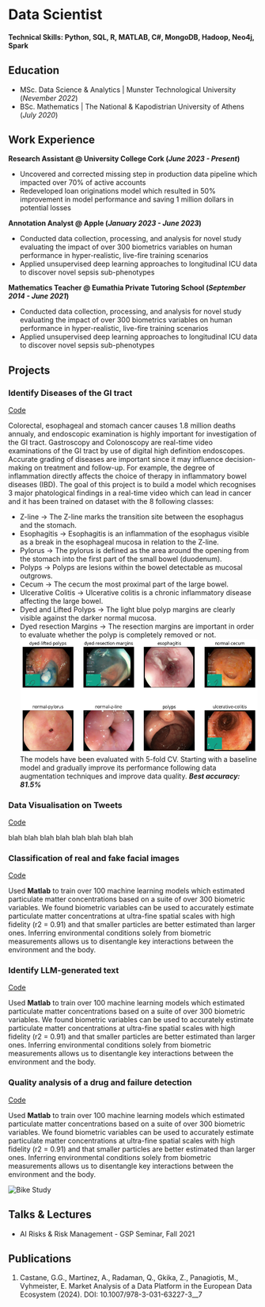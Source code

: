# Data Scientist

#### Technical Skills: Python, SQL, R, MATLAB, C#, MongoDB, Hadoop, Neo4j, Spark

## Education
- MSc. Data Science & Analytics	| Munster Technological University (_Nevember 2022_)	 			        		
- BSc. Mathematics | The National & Kapodistrian University of Athens (_July 2020_)

## Work Experience
**Research Assistant @ University College Cork (_June 2023 - Present_)**
- Uncovered and corrected missing step in production data pipeline which impacted over 70% of active accounts
- Redeveloped loan originations model which resulted in 50% improvement in model performance and saving 1 million dollars in potential losses

**Annotation Analyst @ Apple (_January 2023 - June 2023_)**
- Conducted data collection, processing, and analysis for novel study evaluating the impact of over 300 biometrics variables on human performance in hyper-realistic, live-fire training scenarios
- Applied unsupervised deep learning approaches to longitudinal ICU data to discover novel sepsis sub-phenotypes

**Mathematics Teacher @ Eumathia Private Tutoring School (_September 2014 - June 2021_)**
- Conducted data collection, processing, and analysis for novel study evaluating the impact of over 300 biometrics variables on human performance in hyper-realistic, live-fire training scenarios
- Applied unsupervised deep learning approaches to longitudinal ICU data to discover novel sepsis sub-phenotypes

## Projects
### Identify Diseases of the GI tract
[Code](https://github.com/DimBik/DimBik/blob/main/Projects/Classifying%208%20Different%20types%20of%20cancer%20with%20CNN.ipynb)

Colorectal, esophageal and stomach cancer causes 1.8 million deaths annualy, and endoscopic examination is highly important for investigation of the GI tract. Gastroscopy and Colonoscopy are real-time video examinations of the GI tract by use of digital high definition endoscopes. Accurate grading of diseases are important since it may influence decision-making on treatment and follow-up. For example, the degree of inflammation directly affects the choice of therapy in inflammatory bowel diseases (IBD). The goal of this project is to build a model which recognises 3 major phatological findings in a real-time video which can lead in cancer and it has been trained on dataset with the 8 following classes:

- Z-line -> The Z-line marks the transition site between the esophagus and the stomach.
- Esophagitis -> Esophagitis is an inflammation of the esophagus visible as a break in the esophageal mucosa in relation to the Z-line.
- Pylorus -> The pylorus is defined as the area around the opening from the stomach into the first part of the small bowel (duodenum).
- Polyps -> Polyps are lesions within the bowel detectable as mucosal outgrows.
- Cecum -> The cecum the most proximal part of the large bowel.
- Ulcerative Colitis -> Ulcerative colitis is a chronic inflammatory disease affecting the large bowel.
- Dyed and Lifted Polyps -> The light blue polyp margins are clearly visible against the darker normal mucosa.
- Dyed resection Margins -> The resection margins are important in order to evaluate whether the polyp is completely removed or not.
![8 Classes](/Photos/output.png)
The models have been evaluated with 5-fold CV. Starting with a baseline model and gradually improve its performance following data augmentation techniques and improve data quality.
**_Best accuracy: 81.5%_**


### Data Visualisation on Tweets
[Code](https://www.mdpi.com/1424-8220/22/11/4240)

blah blah blah blah blah blah blah blah

### Classification of real and fake facial images
[Code](https://www.mdpi.com/1424-8220/22/11/4240)

Used **Matlab** to train over 100 machine learning models which estimated particulate matter concentrations based on a suite of over 300 biometric variables. We found biometric variables can be used to accurately estimate particulate matter concentrations at ultra-fine spatial scales with high fidelity (r2 = 0.91) and that smaller particles are better estimated than larger ones. Inferring environmental conditions solely from biometric measurements allows us to disentangle key interactions between the environment and the body.

### Identify LLM-generated text
[Code](https://www.mdpi.com/1424-8220/22/11/4240)

Used **Matlab** to train over 100 machine learning models which estimated particulate matter concentrations based on a suite of over 300 biometric variables. We found biometric variables can be used to accurately estimate particulate matter concentrations at ultra-fine spatial scales with high fidelity (r2 = 0.91) and that smaller particles are better estimated than larger ones. Inferring environmental conditions solely from biometric measurements allows us to disentangle key interactions between the environment and the body.

### Quality analysis of a drug and failure detection
[Code](https://www.mdpi.com/1424-8220/22/11/4240)

Used **Matlab** to train over 100 machine learning models which estimated particulate matter concentrations based on a suite of over 300 biometric variables. We found biometric variables can be used to accurately estimate particulate matter concentrations at ultra-fine spatial scales with high fidelity (r2 = 0.91) and that smaller particles are better estimated than larger ones. Inferring environmental conditions solely from biometric measurements allows us to disentangle key interactions between the environment and the body.

![Bike Study](/assets/img/bike_study.jpeg)

## Talks & Lectures
- AI Risks & Risk Management - GSP Seminar, Fall 2021

## Publications
1. Castane, G.G., Martinez, A., Radaman, Q., Gkika, Z., Panagiotis, M., Vyhmeister, E. Market Analysis of a Data Platform in the European Data Ecosystem (2024). DOI: 10.1007/978-3-031-63227-3__7

